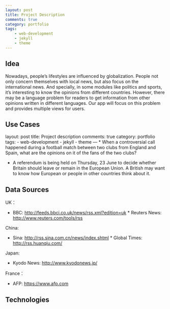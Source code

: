 ```yaml
---
layout: post
title: Project Description
comments: true
category: portfolio
tags:
    - web-development
    - jekyll
    - theme
---
```


## Idea ##


Nowadays, people’s lifestyles are influenced by globalization. People not only concern themselves with local news, but also focus on the international news. And specially, in some modules like politics and sports, it’s interesting to know the opinions from different countries. However, there may be a language problem for readers to get information from other opinions written in different languages. Our app will focus on this problem and provides multiple views for users.


## Use Cases ##

layout: post title: Project description comments: true category: portfolio tags: - web-development - jekyll - theme — * When a controversial call happened during a football match between two clubs from England and Spain, what are the opinions on it of the fans of the two clubs?

* A referendum is being held on Thursday, 23 June to decide whether Britain should leave or remain in the European Union. A British may want to know how European or people in other countries think about it.


## Data Sources ## 

UK：
* BBC: http://feeds.bbci.co.uk/news/rss.xml?edition=uk * Reuters News: http://www.reuters.com/tools/rss

China:
* Sina: http://rss.sina.com.cn/news/index.shtml * Global Times: http://rss.huanqiu.com/

Japan:
* Kyodo News: http://www.kyodonews.jp/

France：
* AFP: https://www.afp.com


## Technologies ##
